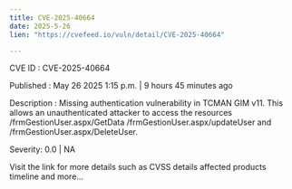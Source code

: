 ```yaml
---
title: CVE-2025-40664
date: 2025-5-26
lien: "https://cvefeed.io/vuln/detail/CVE-2025-40664"

---
```


CVE ID : CVE-2025-40664

Published :  May 26
2025
1:15 p.m. | 9 hours
45 minutes ago

Description : Missing authentication vulnerability in TCMAN GIM v11. This allows an unauthenticated attacker to access the resources /frmGestionUser.aspx/GetData
/frmGestionUser.aspx/updateUser and /frmGestionUser.aspx/DeleteUser.

Severity: 0.0 | NA

Visit the link for more details
such as CVSS details
affected products
timeline
and more...
